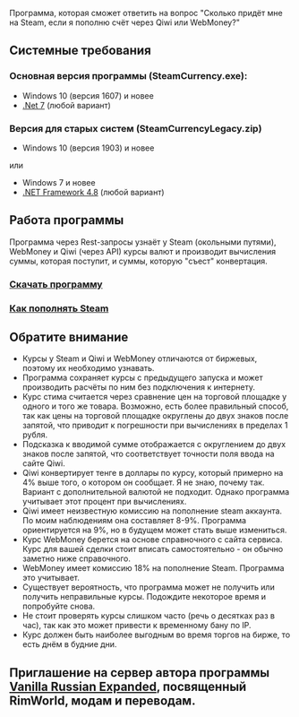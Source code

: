 Программа, которая сможет ответить на вопрос "Сколько придёт мне на Steam, если я пополню счёт через Qiwi или WebMoney?"

## Системные требования

### Основная версия программы (SteamCurrency.exe):
+ Windows 10 (версия 1607) и новее
+ [.Net 7](https://dotnet.microsoft.com/en-us/download) (любой вариант)

### Версия для старых систем (SteamCurrencyLegacy.zip)
+ Windows 10 (версия 1903) и новее

или

+ Windows 7 и новее
+ [.NET Framework 4.8](https://dotnet.microsoft.com/en-us/download/dotnet-framework) (любой вариант)

## Работа программы
Программа через Rest-запросы узнаёт у Steam (окольными путями), WebMoney и Qiwi (через API) курсы валют и производит вычисления суммы, которая поступит, и суммы, которую "съест" конвертация.
### [Скачать программу](https://github.com/OneCodeUnit/SteamCurrency/releases/latest)
### [Как пополнять Steam](https://github.com/OneCodeUnit/SteamCurrency/wiki/Оглавление)

## Обратите внимание
+ Курсы у Steam и Qiwi и WebMoney отличаются от биржевых, поэтому их необходимо узнавать.
+ Программа сохраняет курсы с предыдущего запуска и может производить расчёты по ним без подключения к интернету.
+ Курс стима считается через сравнение цен на торговой площадке у одного и того же товара. Возможно, есть более правильный способ, так как цены на торговой площадке округлены до двух знаков после запятой, что приводит к погрешности при вычислениях в пределах 1 рубля.
+ Подсказка к вводимой сумме отображается с округлением до двух знаков после запятой, что соответствует точности поля ввода на сайте Qiwi.
+ Qiwi конвертирует тенге в доллары по курсу, который примерно на 4% выше того, о котором он сообщает. Я не знаю, почему так. Вариант с дополнительной валютой не подходит. Однако программа учитывает этот процент при вычислениях.
+ Qiwi имеет неизвестную комиссию на пополнение steam аккаунта. По моим наблюдениям она составляет 8-9%. Программа ориентируется на 9%, но в будущем может стать выше измениться.
+ Курс WebMoney берется на основе справночного с сайта сервиса. Курс для вашей сделки стоит вписать самостоятельно - он обычно заметно ниже справочного.
+ WebMoney имеет комиссию 18% на пополнение Steam. Программа это учитывает.
+ Существует вероятность, что программа может не получить или получить неправильные курсы. Подождите некоторое время и попробуйте снова.
+ Не стоит проверять курсы слишком часто (речь о десятках раз в час), так как это может привести к временному бану по IP.
+ Курс должен быть наиболее выгодным во время торгов на бирже, то есть днём в будние дни.

## Приглашение на сервер автора программы [Vanilla Russian Expanded](https://discord.gg/GB2e2VhgVE), посвященный RimWorld, модам и переводам.
